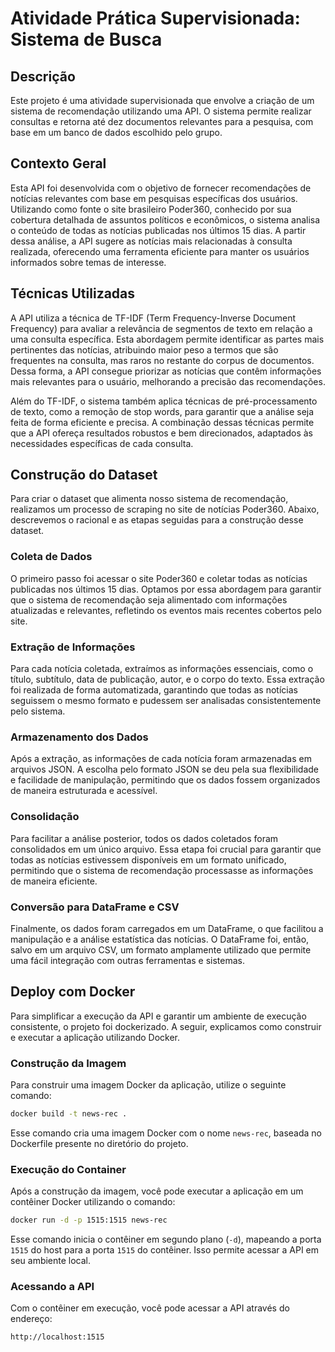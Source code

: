 # Atividade Prática Supervisionada: Sistema de Busca

## Descrição

Este projeto é uma atividade supervisionada que envolve a criação de um sistema de recomendação utilizando uma API. O sistema permite realizar consultas e retorna até dez documentos relevantes para a pesquisa, com base em um banco de dados escolhido pelo grupo.

## Contexto Geral

Esta API foi desenvolvida com o objetivo de fornecer recomendações de notícias relevantes com base em pesquisas específicas dos usuários. Utilizando como fonte o site brasileiro Poder360, conhecido por sua cobertura detalhada de assuntos políticos e econômicos, o sistema analisa o conteúdo de todas as notícias publicadas nos últimos 15 dias. A partir dessa análise, a API sugere as notícias mais relacionadas à consulta realizada, oferecendo uma ferramenta eficiente para manter os usuários informados sobre temas de interesse.

## Técnicas Utilizadas

A API utiliza a técnica de TF-IDF (Term Frequency-Inverse Document Frequency) para avaliar a relevância de segmentos de texto em relação a uma consulta específica. Esta abordagem permite identificar as partes mais pertinentes das notícias, atribuindo maior peso a termos que são frequentes na consulta, mas raros no restante do corpus de documentos. Dessa forma, a API consegue priorizar as notícias que contêm informações mais relevantes para o usuário, melhorando a precisão das recomendações.

Além do TF-IDF, o sistema também aplica técnicas de pré-processamento de texto, como a remoção de stop words, para garantir que a análise seja feita de forma eficiente e precisa. A combinação dessas técnicas permite que a API ofereça resultados robustos e bem direcionados, adaptados às necessidades específicas de cada consulta.

## Construção do Dataset

Para criar o dataset que alimenta nosso sistema de recomendação, realizamos um processo de scraping no site de notícias Poder360. Abaixo, descrevemos o racional e as etapas seguidas para a construção desse dataset.

### Coleta de Dados

O primeiro passo foi acessar o site Poder360 e coletar todas as notícias publicadas nos últimos 15 dias. Optamos por essa abordagem para garantir que o sistema de recomendação seja alimentado com informações atualizadas e relevantes, refletindo os eventos mais recentes cobertos pelo site.

### Extração de Informações

Para cada notícia coletada, extraímos as informações essenciais, como o título, subtítulo, data de publicação, autor, e o corpo do texto. Essa extração foi realizada de forma automatizada, garantindo que todas as notícias seguissem o mesmo formato e pudessem ser analisadas consistentemente pelo sistema.

### Armazenamento dos Dados

Após a extração, as informações de cada notícia foram armazenadas em arquivos JSON. A escolha pelo formato JSON se deu pela sua flexibilidade e facilidade de manipulação, permitindo que os dados fossem organizados de maneira estruturada e acessível.

### Consolidação

Para facilitar a análise posterior, todos os dados coletados foram consolidados em um único arquivo. Essa etapa foi crucial para garantir que todas as notícias estivessem disponíveis em um formato unificado, permitindo que o sistema de recomendação processasse as informações de maneira eficiente.

### Conversão para DataFrame e CSV

Finalmente, os dados foram carregados em um DataFrame, o que facilitou a manipulação e a análise estatística das notícias. O DataFrame foi, então, salvo em um arquivo CSV, um formato amplamente utilizado que permite uma fácil integração com outras ferramentas e sistemas.

## Deploy com Docker

Para simplificar a execução da API e garantir um ambiente de execução consistente, o projeto foi dockerizado. A seguir, explicamos como construir e executar a aplicação utilizando Docker.

### Construção da Imagem

Para construir uma imagem Docker da aplicação, utilize o seguinte comando:

```bash
docker build -t news-rec .
```

Esse comando cria uma imagem Docker com o nome `news-rec`, baseada no Dockerfile presente no diretório do projeto.

### Execução do Container

Após a construção da imagem, você pode executar a aplicação em um contêiner Docker utilizando o comando:

```bash
docker run -d -p 1515:1515 news-rec
```

Esse comando inicia o contêiner em segundo plano (`-d`), mapeando a porta `1515` do host para a porta `1515` do contêiner. Isso permite acessar a API em seu ambiente local.

### Acessando a API

Com o contêiner em execução, você pode acessar a API através do endereço:

```bash
http://localhost:1515
```

